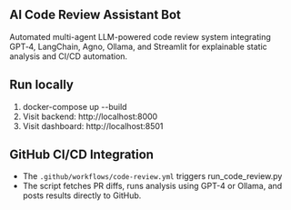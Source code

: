## AI Code Review Assistant Bot

Automated multi-agent LLM-powered code review system integrating GPT‑4, LangChain, Agno, Ollama, and Streamlit for explainable static analysis and CI/CD automation.

## Run locally
1. docker-compose up --build
2. Visit backend: http://localhost:8000
3. Visit dashboard: http://localhost:8501

## GitHub CI/CD Integration
- The `.github/workflows/code-review.yml` triggers run_code_review.py
- The script fetches PR diffs, runs analysis using GPT-4 or Ollama, and posts results directly to GitHub.
